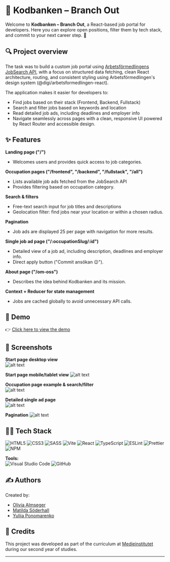 # 🌱 Kodbanken – Branch Out

Welcome to **Kodbanken – Branch Out**, a React-based job portal for developers. Here you can explore open positions, filter them by tech stack, and commit to your next career step. 🚀

## 🔍 Project overview

The task was to build a custom job portal using [Arbetsförmedlingens JobSearch API](https://jobsearch.api.jobtechdev.se/), with a focus on structured data fetching, clean React architecture, routing, and consistent styling using Arbetsförmedlingen's design system (@digi/arbetsformedlingen-react).

The application makes it easier for developers to:

- Find jobs based on their stack (Frontend, Backend, Fullstack)
- Search and filter jobs based on keywords and location
- Read detailed job ads, including deadlines and employer info
- Navigate seamlessly across pages with a clean, responsive UI powered by React Router and accessible design.

## ✨ Features

**Landing page ("/")**

- Welcomes users and provides quick access to job categories.

**Occupation pages ("/frontend", "/backend", "/fullstack", "/all")**

- Lists available job ads fetched from the JobSearch API
- Provides filtering based on occupation category.

**Search & filters**

- Free-text search input for job titles and descriptions
- Geolocation filter: find jobs near your location or within a chosen radius.

**Pagination**

- Job ads are displayed 25 per page with navigation for more results.

**Single job ad page ("/:occupationSlug/:id")**

- Detailed view of a job ad, including description, deadlines and employer info.
- Direct apply button ("Commit ansökan 😉").

**About page ("/om-oss")**

- Describes the idea behind Kodbanken and its mission.

**Context + Reducer for state management**

- Jobs are cached globally to avoid unnecessary API calls.

## 🎥 Demo

👉 [Click here to view the demo](https://medieinstitutet.github.io/fed24d-case-af-jobtech-team-4-1/)

## 📸 Screenshots

**Start page desktop view**  
![alt text](startDesktop.png)

**Start page mobile/tablet view**
![alt text](startSmaller.png)

**Occupation page example & search/filter**  
![alt text](searchDesktop.png)

**Detailed single ad page**  
![alt text](singlead.png)

**Pagination**
![alt text](paginationDesktop.png)

## 🧑‍💻 Tech Stack

![HTML5](https://img.shields.io/badge/html5-%23E34F26.svg?style=for-the-badge&logo=html5&logoColor=white) ![CSS3](https://img.shields.io/badge/css3-%231572B6.svg?style=for-the-badge&logo=css3&logoColor=white) ![SASS](https://img.shields.io/badge/SASS-hotpink.svg?style=for-the-badge&logo=SASS&logoColor=white) ![Vite](https://img.shields.io/badge/vite-%23646CFF.svg?style=for-the-badge&logo=vite&logoColor=white) ![React](https://img.shields.io/badge/react-%2361DAFB.svg?style=for-the-badge&logo=react&logoColor=black) ![TypeScript](https://img.shields.io/badge/typescript-%23007ACC.svg?style=for-the-badge&logo=typescript&logoColor=white) ![ESLint](https://img.shields.io/badge/ESLint-4B3263?style=for-the-badge&logo=eslint&logoColor=white) ![Prettier](https://img.shields.io/badge/prettier-%23F7B93E.svg?style=for-the-badge&logo=prettier&logoColor=black) ![NPM](https://img.shields.io/badge/NPM-%23CB3837.svg?style=for-the-badge&logo=npm&logoColor=white)

**Tools:**  
![Visual Studio Code](https://img.shields.io/badge/Visual%20Studio%20Code-0078d7.svg?style=for-the-badge&logo=visual-studio-code&logoColor=white) ![GitHub](https://img.shields.io/badge/github-%23121011.svg?style=for-the-badge&logo=github&logoColor=white)

## ✍️ Authors

Created by:

- [Olivia Almseger](https://github.com/oliviaalmseger)
- [Matilda Söderhall](https://github.com/matildasoderhall)
- [Yuliia Ponomarenko](https://github.com/Yuliia-fed23)

## 🤝 Credits

This project was developed as part of the curriculum at [Medieinstitutet](https://medieinstitutet.se/) during our second year of studies.

---
